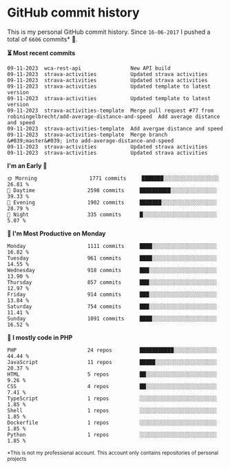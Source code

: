 # GitHub commit history
This is my personal GitHub commit history. Since <!--START_SECTION:first-commit-date-->`16-06-2017`<!--END_SECTION:first-commit-date--> I pushed a total of <!--START_SECTION:total-commit-count-->`6606`<!--END_SECTION:total-commit-count--> commits* 🎉.

<!--START_SECTION:most-recent-commits-->
**⏳ Most recent commits**
                                        
```text
09-11-2023  wca-rest-api                New API build
09-11-2023  strava-activities           Updated strava activities
09-11-2023  strava-activities           Updated strava activities
09-11-2023  strava-activities           Updated template to latest version
09-11-2023  strava-activities           Updated template to latest version
09-11-2023  strava-activities-template  Merge pull request #77 from robiningelbrecht/add-average-distance-and-speed  Add average distance and speed
09-11-2023  strava-activities-template  Add avergae distance and speed
09-11-2023  strava-activities-template  Merge branch &#039;master&#039; into add-average-distance-and-speed
09-11-2023  strava-activities           Updated strava activities
09-11-2023  strava-activities           Updated strava activities
```
<!--END_SECTION:most-recent-commits-->  

<!--START_SECTION:commits-per-day-time-->
**I&#039;m an Early 🐤**

```text
🌞 Morning                 1771 commits     ███████░░░░░░░░░░░░░░░░░░   26.81 %
🌆 Daytime                 2598 commits     ██████████░░░░░░░░░░░░░░░   39.33 %
🌃 Evening                 1902 commits     ███████░░░░░░░░░░░░░░░░░░   28.79 %
🌙 Night                   335 commits      █░░░░░░░░░░░░░░░░░░░░░░░░   5.07 %
```
<!--END_SECTION:commits-per-day-time-->  

<!--START_SECTION:commits-per-weekday-->
**📅 I&#039;m Most Productive on Monday**

```text
Monday                    1111 commits     ████░░░░░░░░░░░░░░░░░░░░░   16.82 %
Tuesday                   961 commits      ████░░░░░░░░░░░░░░░░░░░░░   14.55 %
Wednesday                 918 commits      ███░░░░░░░░░░░░░░░░░░░░░░   13.90 %
Thursday                  857 commits      ███░░░░░░░░░░░░░░░░░░░░░░   12.97 %
Friday                    914 commits      ███░░░░░░░░░░░░░░░░░░░░░░   13.84 %
Saturday                  754 commits      ███░░░░░░░░░░░░░░░░░░░░░░   11.41 %
Sunday                    1091 commits     ████░░░░░░░░░░░░░░░░░░░░░   16.52 %
```
<!--END_SECTION:commits-per-weekday-->  

<!--START_SECTION:repos-per-language-->
**💬 I mostly code in PHP**

```text
PHP                       24 repos         ███████████░░░░░░░░░░░░░░   44.44 %
JavaScript                11 repos         █████░░░░░░░░░░░░░░░░░░░░   20.37 %
HTML                      5 repos          ██░░░░░░░░░░░░░░░░░░░░░░░   9.26 %
CSS                       4 repos          ██░░░░░░░░░░░░░░░░░░░░░░░   7.41 %
TypeScript                1 repos          ░░░░░░░░░░░░░░░░░░░░░░░░░   1.85 %
Shell                     1 repos          ░░░░░░░░░░░░░░░░░░░░░░░░░   1.85 %
Dockerfile                1 repos          ░░░░░░░░░░░░░░░░░░░░░░░░░   1.85 %
Python                    1 repos          ░░░░░░░░░░░░░░░░░░░░░░░░░   1.85 %
```
<!--END_SECTION:repos-per-language-->  

<sub>*This is not my professional account. This account only contains repositories of personal projects</sub>
